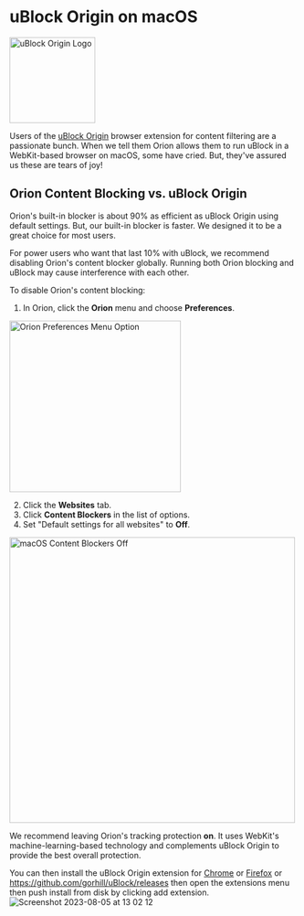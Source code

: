 # uBlock Origin on macOS

<img src="./media/ublock.jpeg" width="150" alt="uBlock Origin Logo"><br />

Users of the [uBlock Origin](https://en.wikipedia.org/wiki/UBlock_Origin) browser extension for content filtering are a passionate bunch. When we tell them Orion allows them to run uBlock in a WebKit-based browser on macOS, some have cried. But, they've assured us these are tears of joy!

<a name="orion_vs_ublock"></a>
## Orion Content Blocking vs. uBlock Origin
Orion's built-in blocker is about 90% as efficient as uBlock Origin using default settings. But, our built-in blocker is faster. We designed it to be a great choice for most users.

For power users who want that last 10% with uBlock, we recommend disabling Orion's content blocker globally. Running both Orion blocking and uBlock may cause interference with each other.

To disable Orion's content blocking:

1. In Orion, click the **Orion** menu and choose **Preferences**.

<img src="./media/macos_orion_prefs_menu.png" width="300" alt="Orion Preferences Menu Option"><br />

2. Click the **Websites** tab.
3. Click  **Content Blockers** in the list of options.
4. Set "Default settings for all websites" to **Off**.

<img src="./media/macos_content_blockers_off.png" width="500" alt="macOS Content Blockers Off"><br />

We recommend leaving Orion's tracking protection **on**. It uses WebKit's machine-learning-based technology and complements uBlock Origin to provide the best overall protection.

You can then install the uBlock Origin extension for [Chrome](https://chrome.google.com/webstore/detail/ublock-origin/cjpalhdlnbpafiamejdnhcphjbkeiagm) or [Firefox](https://addons.mozilla.org/en-US/firefox/addon/ublock-origin/) or https://github.com/gorhill/uBlock/releases then open the extensions menu then push install from disk by clicking add extension. ![Screenshot 2023-08-05 at 13 02 12](https://github.com/kagisearch/kagi-docs/assets/82477557/2827a814-dff9-4b4b-8da9-83fdb43b7915)

